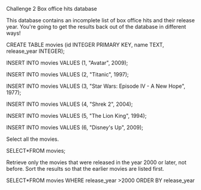 Challenge 2 Box office hits database

This database contains an incomplete list of box office hits and their
release year. You're going to get the results back out of the database
in different ways!

CREATE TABLE movies (id INTEGER PRIMARY KEY, name TEXT, release_year
INTEGER);

INSERT INTO movies VALUES (1, \"Avatar\", 2009);

INSERT INTO movies VALUES (2, \"Titanic\", 1997);

INSERT INTO movies VALUES (3, \"Star Wars: Episode IV - A New Hope\",
1977);

INSERT INTO movies VALUES (4, \"Shrek 2\", 2004);

INSERT INTO movies VALUES (5, \"The Lion King\", 1994);

INSERT INTO movies VALUES (6, \"Disney\'s Up\", 2009);

Select all the movies.

SELECT\*FROM movies;

Retrieve only the movies that were released in the year 2000 or later,
not before. Sort the results so that the earlier movies are listed
first.

SELECT\*FROM movies WHERE release_year \>2000 ORDER BY release_year

